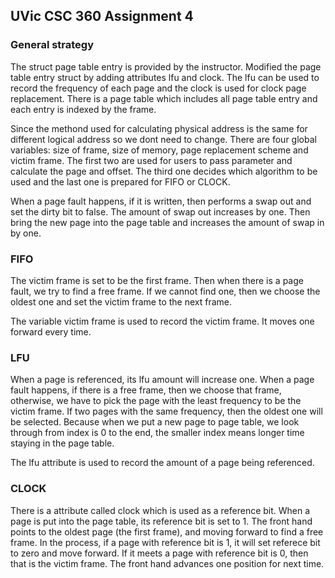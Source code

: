 ## UVic CSC 360 Assignment 4

### General strategy
The struct page table entry is provided by the instructor. Modified the page table entry struct by adding attributes lfu
and clock. The lfu can be used to record the frequency of each page and the clock is used for clock page replacement. 
There is a page table which includes all page table entry and each entry is indexed by the frame.
 
Since the methond used for calculating physical address is the same for different logical address so we dont need to change.
There are four global variables: size of frame, size of memory, page replacement scheme and victim frame. The first two are used for users to pass parameter and calculate the page and offset. The third one decides which algorithm to be used and the 
last one is prepared for FIFO or CLOCK. 

When a page fault happens, if it is written, then performs a swap out and set the dirty bit to false. The amount of swap out 
increases by one. Then bring the new page into the page table and increases the amount of swap in by one.  

### FIFO
The victim frame is set to be the first frame. Then when there is a page fault, we try to find a free frame. If we cannot 
find one, then we choose the oldest one and set the victim frame to the next frame. 

The variable victim frame is used to record the victim frame. It moves one forward every time. 

### LFU
When a page is referenced, its lfu amount will increase one. When a page fault happens, if there is a free frame, then we 
choose that frame, otherwise, we have to pick the page with the least frequency to be the victim frame. If two pages with the
same frequency, then the oldest one will be selected. Because when we put a new page to page table, we look through from index
is 0 to the end, the smaller index means longer time staying in the page table. 
 
The lfu attribute is used to record the amount of a page being referenced. 

### CLOCK
There is a attribute called clock which is used as a reference bit. When a page is put into the page table, its reference bit is set to 1. The front hand points to the oldest page (the first frame), and moving forward to find a free frame. In the 
process, if a page with reference bit is 1, it will set referece bit to zero and move forward. If it meets a page with 
reference bit is 0, then that is the victim frame. The front hand advances one position for next time. 

